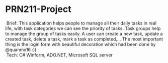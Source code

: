 # PRN211-Project
 Brief: This application helps people to manage all their daily tasks in real life, with task categories we can see the priority of tasks. Task groups help to manage the group of tasks easily. A user can create a new task, update a created task, delete a task, mark a task as completed,... The most important thing is the login form with beautiful decoration which had been done by @quanmx16 :)) <br/>
 Tech: C# Winform, ADO.NET, Microsoft SQL server
